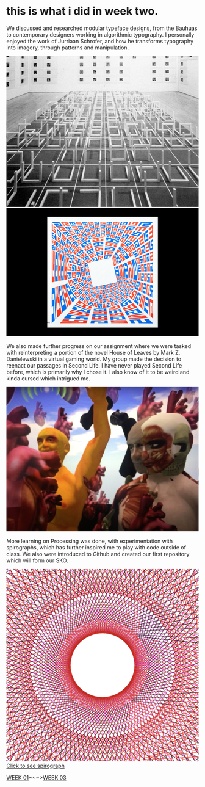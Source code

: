 # this is what i did in week two. 

We discussed and researched modular typeface designs, from the Bauhuas to contemporary designers working in algorithmic typography. I personally enjoyed the work of Jurriaan Schrofer, and how he transforms typography into imagery, through patterns and manipulation. 

![](le-witt-incomplete-open-cubes-02.JPG)
![](db3fef1e-e4e8-11e4-9e0f-448a5b8480a3.JPG)

We also made further progress on our assignment where we were tasked with reinterpreting a portion of the novel House of Leaves by Mark Z. Danielewski in a virtual gaming world. My group made the decision to reenact our passages in Second Life. I have never played Second Life before, which is primarily why I chose it. I also know of it to be weird and kinda cursed which intrigued me. 

![](IMG_2996.JPG)

More learning on Processing was done, with experimentation with spirographs, which has further inspired me to play with code outside of class. We also were introduced to Github and created our first repository which will form our SKO. 

![](spirograph.png)
[Click to see spirograph](https://taylarogic.github.io/codeWords/02/Spirograph/)

[WEEK 01](https://taylarogic.github.io/codeWords/01/)~~~>[WEEK 03](https://taylarogic.github.io/codeWords/03/)
